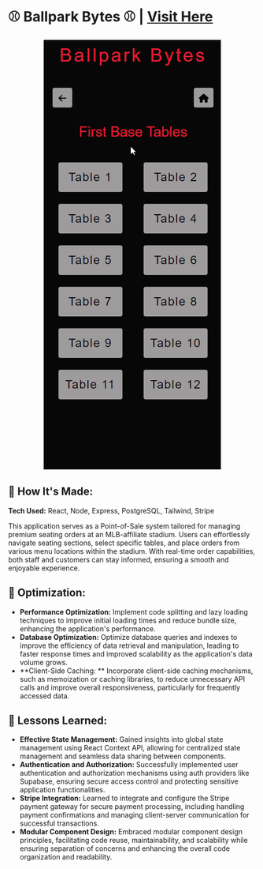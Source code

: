 # ⚾ Ballpark Bytes ⚾ | <a href="https://ballparkbytes.netlify.app/" target="_blank">Visit Here</a>

<div align="center">
  <img src="https://github.com/sean-poole/ballpark-bytes-frontend/blob/main/preview/ballparkbytes-preview.gif" alt="Ballpark-Bytes">
</div>

## 🌭 How It's Made: 

**Tech Used:** React, Node, Express, PostgreSQL, Tailwind, Stripe

This application serves as a Point-of-Sale system tailored for managing premium seating orders at an MLB-affiliate stadium. Users can effortlessly navigate seating sections, select specific tables, and place orders from various menu locations within the stadium. With real-time order capabilities, both staff and customers can stay informed, ensuring a smooth and enjoyable experience.


## 🥨 Optimization: 

- **Performance Optimization:** Implement code splitting and lazy loading techniques to improve initial loading times and reduce bundle size, enhancing the application's performance.
- **Database Optimization:** Optimize database queries and indexes to improve the efficiency of data retrieval and manipulation, leading to faster response times and improved scalability as the application's data volume grows.
- **Client-Side Caching: ** Incorporate client-side caching mechanisms, such as memoization or caching libraries, to reduce unnecessary API calls and improve overall responsiveness, particularly for frequently accessed data.


## 🥤 Lessons Learned: 

- **Effective State Management:** Gained insights into global state management using React Context API, allowing for centralized state management and seamless data sharing between components.
- **Authentication and Authorization:** Successfully implemented user authentication and authorization mechanisms using auth providers like Supabase, ensuring secure access control and protecting sensitive application functionalities.
- **Stripe Integration:** Learned to integrate and configure the Stripe payment gateway for secure payment processing, including handling payment confirmations and managing client-server communication for successful transactions.
- **Modular Component Design:** Embraced modular component design principles, facilitating code reuse, maintainability, and scalability while ensuring separation of concerns and enhancing the overall code organization and readability.
